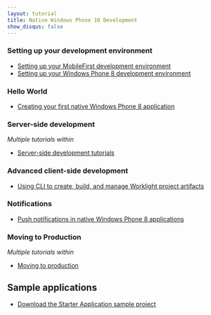 ```yaml
---
layout: tutorial
title: Native Windows Phone 10 Development
show_disqus: false
---
```

### Setting up your development environment

* <a href="{{site.baseurl}}/tutorials/en/foundation/8.0/setting-up-your-development-environment/setting-mobilefirst-development-environment/">Setting up your MobileFirst development environment</a>
* <a href="{{site.baseurl}}/tutorials/en/foundation/8.0/setting-up-your-development-environment/setting-windows-phone-8-development-environment">Setting up your Windows Phone 8 development environment</a>

### Hello World

* <a href="{{site.baseurl}}/tutorials/en/foundation/8.0/hello-world/creating-first-native-windows-phone-8-mobilefirst-application/">Creating your first native Windows Phone 8 application</a>

### Server-side development
<p><i>Multiple tutorials within</i></p>

* <a href="{{site.baseurl}}/tutorials/en/foundation/8.0/server-side-development/">Server-side development tutorials</a>

### Advanced client-side development

* <a href="{{site.baseurl}}/tutorials/en/foundation/8.0/advanced-client-side-development/using-cli-create-build-manage-project-artifacts/">Using CLI to create, build, and manage Worklight project artifacts</a>

### Notifications

* <a href="{{site.baseurl}}/tutorials/en/foundation/8.0/notifications/push-notification-native-windows-phone-8-applications/">Push notifications in native Windows Phone 8 applications</a>

### Moving to Production
<p><i>Multiple tutorials within</i></p>

* <a href="{{site.baseurl}}/tutorials/en/foundation/8.0/moving-production/">Moving to production</a>

<h2>Sample applications</h2>

* <a href="{{site.baseurl}}/tutorials/en/foundation/8.0/starter-application-samples/">Download the Starter Application sample project</a>
